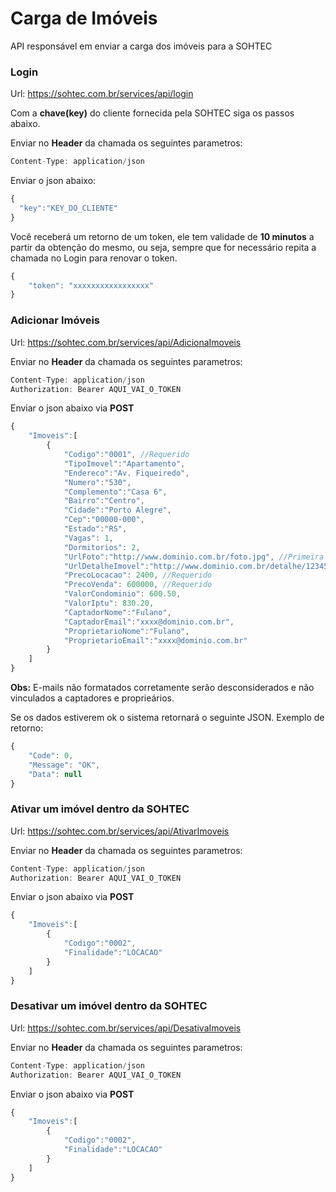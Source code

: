 # Carga de Imóveis
API responsável em enviar a carga dos imóveis para a SOHTEC

### Login
Url: https://sohtec.com.br/services/api/login

Com a **chave(key)** do cliente fornecida pela SOHTEC siga os passos abaixo.

Enviar no **Header** da chamada os seguintes parametros:
```javascript {.line-numbers}
Content-Type: application/json
```

Enviar o json abaixo:
```javascript {.line-numbers}
{
  "key":"KEY_DO_CLIENTE"
}
```

Você receberá um retorno de um token, ele tem validade de **10 minutos** a partir da obtenção do mesmo, ou seja, sempre que for necessário repita a chamada no Login para renovar o token.
```javascript {.line-numbers}
{
    "token": "xxxxxxxxxxxxxxxxx"
}
```

### Adicionar Imóveis
Url: https://sohtec.com.br/services/api/AdicionaImoveis

Enviar no **Header** da chamada os seguintes parametros:
```javascript {.line-numbers}
Content-Type: application/json
Authorization: Bearer AQUI_VAI_O_TOKEN
```
Enviar o json abaixo via **POST** 
```javascript {.line-numbers}
{
    "Imoveis":[
        {            
            "Codigo":"0001", //Requerido
            "TipoImovel":"Apartamento",
            "Endereco":"Av. Fiqueiredo",
            "Numero":"530",
            "Complemento":"Casa 6",
            "Bairro":"Centro",
            "Cidade":"Porto Alegre",
            "Cep":"00000-000",
            "Estado":"RS",
            "Vagas": 1,
            "Dormitorios": 2,
            "UrlFoto":"http://www.dominio.com.br/foto.jpg", //Primeira foto do imóvel se existir.
            "UrlDetalheImovel":"http://www.dominio.com.br/detalhe/12345",
            "PrecoLocacao": 2400, //Requerido
            "PrecoVenda": 600000, //Requerido
            "ValorCondominio": 600.50,
            "ValorIptu": 830.20,
            "CaptadorNome":"Fulano",
            "CaptadorEmail":"xxxx@dominio.com.br",
            "ProprietarioNome":"Fulano",
            "ProprietarioEmail":"xxxx@dominio.com.br"
        }        
    ]
}
```
**Obs:** E-mails não formatados corretamente serão desconsiderados e não vinculados a captadores e proprieários. 

Se os dados estiverem ok o sistema retornará o seguinte JSON.
Exemplo de retorno:
```javascript {.line-numbers}
{
    "Code": 0,
    "Message": "OK",
    "Data": null
}
```

### Ativar um imóvel dentro da SOHTEC
Url: https://sohtec.com.br/services/api/AtivarImoveis

Enviar no **Header** da chamada os seguintes parametros:
```javascript {.line-numbers}
Content-Type: application/json
Authorization: Bearer AQUI_VAI_O_TOKEN
```
Enviar o json abaixo via **POST** 
```javascript {.line-numbers}
{
    "Imoveis":[
        {
            "Codigo":"0002",
            "Finalidade":"LOCACAO"
        }
    ]
}
```

### Desativar um imóvel dentro da SOHTEC
Url: https://sohtec.com.br/services/api/DesativaImoveis

Enviar no **Header** da chamada os seguintes parametros:
```javascript {.line-numbers}
Content-Type: application/json
Authorization: Bearer AQUI_VAI_O_TOKEN
```
Enviar o json abaixo via **POST** 
```javascript {.line-numbers}
{
    "Imoveis":[
        {
            "Codigo":"0002",
            "Finalidade":"LOCACAO"
        }
    ]
}
```
